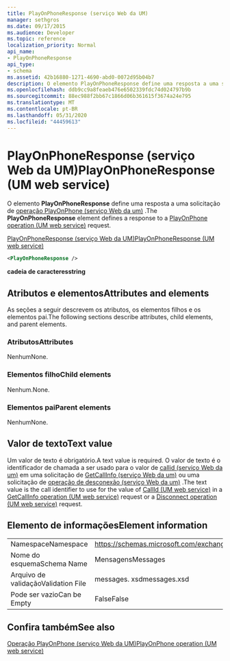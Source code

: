 ```yaml
---
title: PlayOnPhoneResponse (serviço Web da UM)
manager: sethgros
ms.date: 09/17/2015
ms.audience: Developer
ms.topic: reference
localization_priority: Normal
api_name:
- PlayOnPhoneResponse
api_type:
- schema
ms.assetid: 42b16880-1271-4690-abd0-0072d95b04b7
description: O elemento PlayOnPhoneResponse define uma resposta a uma solicitação de operação PlayOnPhone (serviço Web da UM).
ms.openlocfilehash: ddb9cc9a8feaeb476e6502339fdc74d024797b9b
ms.sourcegitcommit: 88ec988f2bb67c1866d06b361615f3674a24e795
ms.translationtype: MT
ms.contentlocale: pt-BR
ms.lasthandoff: 05/31/2020
ms.locfileid: "44459613"
---
```

# <a name="playonphoneresponse-um-web-service"></a><span data-ttu-id="ad62e-103">PlayOnPhoneResponse (serviço Web da UM)</span><span class="sxs-lookup"><span data-stu-id="ad62e-103">PlayOnPhoneResponse (UM web service)</span></span>

<span data-ttu-id="ad62e-104">O elemento **PlayOnPhoneResponse** define uma resposta a uma solicitação de [operação PlayOnPhone (serviço Web da um)](playonphone-operation-um-web-service.md) .</span><span class="sxs-lookup"><span data-stu-id="ad62e-104">The **PlayOnPhoneResponse** element defines a response to a [PlayOnPhone operation (UM web service)](playonphone-operation-um-web-service.md) request.</span></span> 
  
[<span data-ttu-id="ad62e-105">PlayOnPhoneResponse (serviço Web da UM)</span><span class="sxs-lookup"><span data-stu-id="ad62e-105">PlayOnPhoneResponse (UM web service)</span></span>](playonphoneresponse-um-web-service.md)
  
```xml
<PlayOnPhoneResponse />
```

 <span data-ttu-id="ad62e-106">**cadeia de caracteres**</span><span class="sxs-lookup"><span data-stu-id="ad62e-106">**string**</span></span>
## <a name="attributes-and-elements"></a><span data-ttu-id="ad62e-107">Atributos e elementos</span><span class="sxs-lookup"><span data-stu-id="ad62e-107">Attributes and elements</span></span>

<span data-ttu-id="ad62e-108">As seções a seguir descrevem os atributos, os elementos filhos e os elementos pai.</span><span class="sxs-lookup"><span data-stu-id="ad62e-108">The following sections describe attributes, child elements, and parent elements.</span></span>
  
### <a name="attributes"></a><span data-ttu-id="ad62e-109">Atributos</span><span class="sxs-lookup"><span data-stu-id="ad62e-109">Attributes</span></span>

<span data-ttu-id="ad62e-110">Nenhum</span><span class="sxs-lookup"><span data-stu-id="ad62e-110">None.</span></span>
  
### <a name="child-elements"></a><span data-ttu-id="ad62e-111">Elementos filho</span><span class="sxs-lookup"><span data-stu-id="ad62e-111">Child elements</span></span>

<span data-ttu-id="ad62e-112">Nenhum.</span><span class="sxs-lookup"><span data-stu-id="ad62e-112">None.</span></span>
  
### <a name="parent-elements"></a><span data-ttu-id="ad62e-113">Elementos pai</span><span class="sxs-lookup"><span data-stu-id="ad62e-113">Parent elements</span></span>

<span data-ttu-id="ad62e-114">Nenhum</span><span class="sxs-lookup"><span data-stu-id="ad62e-114">None.</span></span>
  
## <a name="text-value"></a><span data-ttu-id="ad62e-115">Valor de texto</span><span class="sxs-lookup"><span data-stu-id="ad62e-115">Text value</span></span>

<span data-ttu-id="ad62e-116">Um valor de texto é obrigatório.</span><span class="sxs-lookup"><span data-stu-id="ad62e-116">A text value is required.</span></span> <span data-ttu-id="ad62e-117">O valor de texto é o identificador de chamada a ser usado para o valor de [callid (serviço Web da um)](callid-um-web-service.md) em uma solicitação de [GetCallInfo (serviço Web da um)](getcallinfo-operation-um-web-service.md) ou uma solicitação de [operação de desconexão (serviço Web da um)](disconnect-operation-um-web-service.md) .</span><span class="sxs-lookup"><span data-stu-id="ad62e-117">The text value is the call identifier to use for the value of [CallId (UM web service)](callid-um-web-service.md) in a [GetCallInfo operation (UM web service)](getcallinfo-operation-um-web-service.md) request or a [Disconnect operation (UM web service)](disconnect-operation-um-web-service.md) request.</span></span> 
  
## <a name="element-information"></a><span data-ttu-id="ad62e-118">Elemento de informações</span><span class="sxs-lookup"><span data-stu-id="ad62e-118">Element information</span></span>

|||
|:-----|:-----|
|<span data-ttu-id="ad62e-119">Namespace</span><span class="sxs-lookup"><span data-stu-id="ad62e-119">Namespace</span></span>  <br/> |https://schemas.microsoft.com/exchange/services/2006/messages  <br/> |
|<span data-ttu-id="ad62e-120">Nome do esquema</span><span class="sxs-lookup"><span data-stu-id="ad62e-120">Schema Name</span></span>  <br/> |<span data-ttu-id="ad62e-121">Mensagens</span><span class="sxs-lookup"><span data-stu-id="ad62e-121">Messages</span></span>  <br/> |
|<span data-ttu-id="ad62e-122">Arquivo de validação</span><span class="sxs-lookup"><span data-stu-id="ad62e-122">Validation File</span></span>  <br/> |<span data-ttu-id="ad62e-123">messages. xsd</span><span class="sxs-lookup"><span data-stu-id="ad62e-123">messages.xsd</span></span>  <br/> |
|<span data-ttu-id="ad62e-124">Pode ser vazio</span><span class="sxs-lookup"><span data-stu-id="ad62e-124">Can be Empty</span></span>  <br/> |<span data-ttu-id="ad62e-125">False</span><span class="sxs-lookup"><span data-stu-id="ad62e-125">False</span></span>  <br/> |
   
## <a name="see-also"></a><span data-ttu-id="ad62e-126">Confira também</span><span class="sxs-lookup"><span data-stu-id="ad62e-126">See also</span></span>



[<span data-ttu-id="ad62e-127">Operação PlayOnPhone (serviço Web da UM)</span><span class="sxs-lookup"><span data-stu-id="ad62e-127">PlayOnPhone operation (UM web service)</span></span>](playonphone-operation-um-web-service.md)

